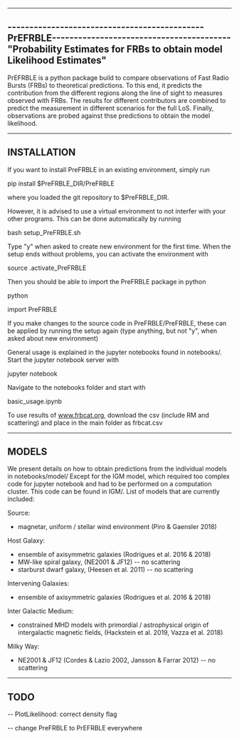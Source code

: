 ----------------------------------------------------------------------------------------------
---------------------------------------------PrEFRBLE-----------------------------------------
"Probability Estimates for FRBs to obtain model Likelihood Estimates"
----------------------------------------------------------------------------------------------

PrEFRBLE is a python package build to compare observations of Fast Radio Bursts (FRBs) to theoretical predictions. To this end, it predicts the contribution from the different regions along the line of sight to measures observed with FRBs. The results for different contributors are combined to predict the measurement in different scenarios for the full LoS. Finally, observations are probed against thse predictions to obtain the model likelihood.



----------------------------------------------------------------------------------------------
INSTALLATION
----------------------------------------------------------------------------------------------

If you want to install PreFRBLE in an existing environment, simply run

pip install $PreFRBLE_DIR/PreFRBLE

where you loaded the git repository to $PreFRBLE_DIR.


However, it is advised to use a virtual environment to not interfer with your other programs. This can be done automatically by running

bash setup_PreFRBLE.sh

Type "y" when asked to create new environment for the first time.
When the setup ends without problems, you can activate the environment with

source .activate_PreFRBLE

Then you should be able to import the PreFRBLE package in python

python

import PreFRBLE

If you make changes to the source code in PreFRBLE/PreFRBLE, these can be applied by running the setup again (type anything, but not "y", when asked about new environment)

General usage is explained in the jupyter notebooks found in notebooks/. Start the jupyter notebook server with

jupyter notebook

Navigate to the notebooks folder and start with

basic_usage.ipynb



To use results of www.frbcat.org, download the csv (include RM and scattering) and place in the main folder as frbcat.csv 


----------------------------------------------------------------------------------------------
MODELS
----------------------------------------------------------------------------------------------

We present details on how to obtain predictions from the individual models in notebooks/model/
Except for the IGM model, which required too complex code for jupyter notebook and had to be performed on a computation cluster. This code can be found in IGM/. 
List of models that are currently included:

Source:
 - magnetar, uniform / stellar wind environment (Piro & Gaensler 2018)

Host Galaxy:
 - ensemble of axisymmetric galaxies (Rodrigues et al. 2016 & 2018)
 - MW-like spiral galaxy, (NE2001 & JF12) -- no scattering
 - starburst dwarf galaxy, (Heesen et al. 2011) -- no scattering

Intervening Galaxies:
 - ensemble of axisymmetric galaxies (Rodrigues et al. 2016 & 2018)

Inter Galactic Medium:
 - constrained MHD models with primordial / astrophysical origin of intergalactic magnetic fields, (Hackstein et al. 2019, Vazza et al. 2018)

Milky Way:
 - NE2001 & JF12  (Cordes & Lazio 2002, Jansson & Farrar 2012) -- no scattering






----------------------------------------------------------------------------------------------
TODO
----------------------------------------------------------------------------------------------

-- PlotLikelihood: correct density flag

-- change PreFRBLE to PrEFRBLE everywhere
